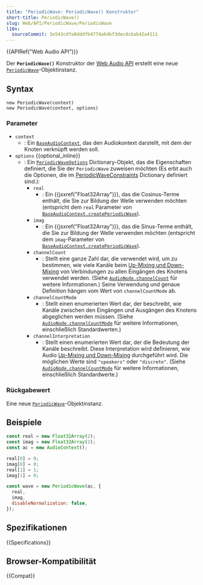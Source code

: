 ```yaml
---
title: "PeriodicWave: PeriodicWave() Konstruktor"
short-title: PeriodicWave()
slug: Web/API/PeriodicWave/PeriodicWave
l10n:
  sourceCommit: 3e543cdfe8dddfb4774a64bf3decdcbab42a4111
---
```


{{APIRef("Web Audio API")}}

Der **`PeriodicWave()`** Konstruktor der [Web Audio API](/de/docs/Web/API/Web_Audio_API) erstellt eine neue
[`PeriodicWave`](/de/docs/Web/API/PeriodicWave)-Objektinstanz.

## Syntax

```js-nolint
new PeriodicWave(context)
new PeriodicWave(context, options)
```

### Parameter

- `context`
  - : Ein [`BaseAudioContext`](/de/docs/Web/API/BaseAudioContext), das den Audiokontext darstellt, mit dem der Knoten
    verknüpft werden soll.
- `options` {{optional_inline}}
  - : Ein
    [`PeriodicWaveOptions`](https://webaudio.github.io/web-audio-api/#idl-def-PeriodicWaveOptions)
    Dictionary-Objekt, das die Eigenschaften definiert, die Sie der `PeriodicWave`
    zuweisen möchten (Es erbt auch die Optionen, die im [PeriodicWaveConstraints](https://webaudio.github.io/web-audio-api/#idl-def-PeriodicWaveConstraints)
    Dictionary definiert sind.):
    - `real`
      - : Ein {{jsxref("Float32Array")}}, das die Cosinus-Terme enthält, die Sie zur Bildung der Welle verwenden möchten (entspricht dem `real`
        Parameter von [`BaseAudioContext.createPeriodicWave`](/de/docs/Web/API/BaseAudioContext/createPeriodicWave)).
    - `imag`
      - : Ein {{jsxref("Float32Array")}}, das die Sinus-Terme enthält, die
        Sie zur Bildung der Welle verwenden möchten (entspricht dem `imag`-Parameter von
        [`BaseAudioContext.createPeriodicWave`](/de/docs/Web/API/BaseAudioContext/createPeriodicWave)).
    - `channelCount`
      - : Stellt eine ganze Zahl dar, die verwendet wird, um zu bestimmen, wie viele Kanäle beim [Up-Mixing und Down-Mixing](/de/docs/Web/API/Web_Audio_API/Basic_concepts_behind_Web_Audio_API#up-mixing_and_down-mixing) von Verbindungen zu allen Eingängen des Knotens verwendet werden. (Siehe
        [`AudioNode.channelCount`](/de/docs/Web/API/AudioNode/channelCount) für weitere Informationen.) Seine Verwendung und genaue
        Definition hängen vom Wert von `channelCountMode` ab.
    - `channelCountMode`
      - : Stellt einen enumerierten Wert dar, der beschreibt, wie Kanäle zwischen den Eingängen und Ausgängen des Knotens abgeglichen werden müssen. (Siehe [`AudioNode.channelCountMode`](/de/docs/Web/API/AudioNode/channelCountMode) für weitere
        Informationen, einschließlich Standardwerten.)
    - `channelInterpretation`
      - : Stellt einen enumerierten Wert dar, der die Bedeutung der Kanäle beschreibt. Diese
        Interpretation wird definieren, wie Audio [Up-Mixing und Down-Mixing](/de/docs/Web/API/Web_Audio_API/Basic_concepts_behind_Web_Audio_API#up-mixing_and_down-mixing) durchgeführt wird.
        Die möglichen Werte sind `"speakers"` oder `"discrete"`. (Siehe
        [`AudioNode.channelCountMode`](/de/docs/Web/API/AudioNode/channelCountMode) für weitere Informationen, einschließlich Standardwerte.)

### Rückgabewert

Eine neue [`PeriodicWave`](/de/docs/Web/API/PeriodicWave)-Objektinstanz.

## Beispiele

```js
const real = new Float32Array(2);
const imag = new Float32Array(2);
const ac = new AudioContext();

real[0] = 0;
imag[0] = 0;
real[1] = 1;
imag[1] = 0;

const wave = new PeriodicWave(ac, {
  real,
  imag,
  disableNormalization: false,
});
```

## Spezifikationen

{{Specifications}}

## Browser-Kompatibilität

{{Compat}}
